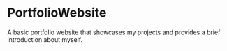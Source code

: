 # PortfolioWebsite
 A basic portfolio website that showcases my projects and provides a brief introduction about myself.
